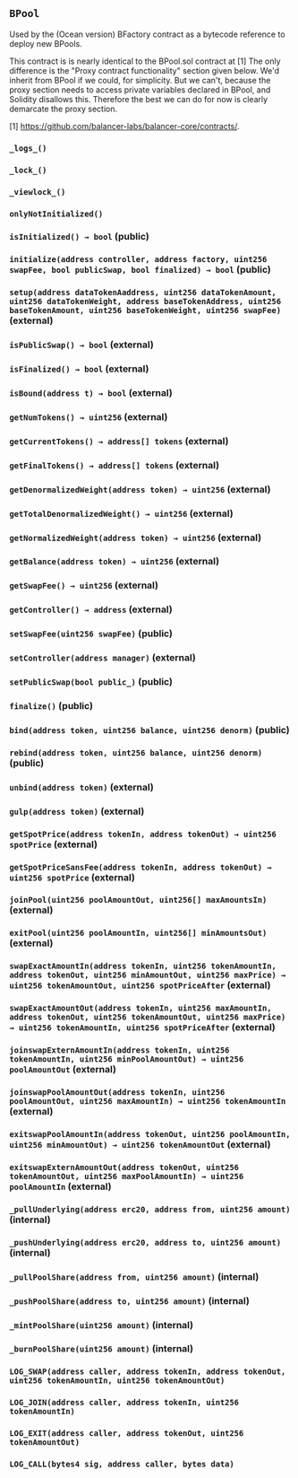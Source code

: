## `BPool`



Used by the (Ocean version) BFactory contract as a bytecode reference to 
deploy new BPools.

This contract is is nearly identical to the BPool.sol contract at [1]
The only difference is the "Proxy contract functionality" section 
given below. We'd inherit from BPool if we could, for simplicity.
But we can't, because the proxy section needs to access private
variables declared in BPool, and Solidity disallows this. Therefore
the best we can do for now is clearly demarcate the proxy section. 

[1] https://github.com/balancer-labs/balancer-core/contracts/.

### `_logs_()`





### `_lock_()`





### `_viewlock_()`





### `onlyNotInitialized()`






### `isInitialized() → bool` (public)





### `initialize(address controller, address factory, uint256 swapFee, bool publicSwap, bool finalized) → bool` (public)





### `setup(address dataTokenAaddress, uint256 dataTokenAmount, uint256 dataTokenWeight, address baseTokenAddress, uint256 baseTokenAmount, uint256 baseTokenWeight, uint256 swapFee)` (external)





### `isPublicSwap() → bool` (external)





### `isFinalized() → bool` (external)





### `isBound(address t) → bool` (external)





### `getNumTokens() → uint256` (external)





### `getCurrentTokens() → address[] tokens` (external)





### `getFinalTokens() → address[] tokens` (external)





### `getDenormalizedWeight(address token) → uint256` (external)





### `getTotalDenormalizedWeight() → uint256` (external)





### `getNormalizedWeight(address token) → uint256` (external)





### `getBalance(address token) → uint256` (external)





### `getSwapFee() → uint256` (external)





### `getController() → address` (external)





### `setSwapFee(uint256 swapFee)` (public)





### `setController(address manager)` (external)





### `setPublicSwap(bool public_)` (public)





### `finalize()` (public)





### `bind(address token, uint256 balance, uint256 denorm)` (public)





### `rebind(address token, uint256 balance, uint256 denorm)` (public)





### `unbind(address token)` (external)





### `gulp(address token)` (external)





### `getSpotPrice(address tokenIn, address tokenOut) → uint256 spotPrice` (external)





### `getSpotPriceSansFee(address tokenIn, address tokenOut) → uint256 spotPrice` (external)





### `joinPool(uint256 poolAmountOut, uint256[] maxAmountsIn)` (external)





### `exitPool(uint256 poolAmountIn, uint256[] minAmountsOut)` (external)





### `swapExactAmountIn(address tokenIn, uint256 tokenAmountIn, address tokenOut, uint256 minAmountOut, uint256 maxPrice) → uint256 tokenAmountOut, uint256 spotPriceAfter` (external)





### `swapExactAmountOut(address tokenIn, uint256 maxAmountIn, address tokenOut, uint256 tokenAmountOut, uint256 maxPrice) → uint256 tokenAmountIn, uint256 spotPriceAfter` (external)





### `joinswapExternAmountIn(address tokenIn, uint256 tokenAmountIn, uint256 minPoolAmountOut) → uint256 poolAmountOut` (external)





### `joinswapPoolAmountOut(address tokenIn, uint256 poolAmountOut, uint256 maxAmountIn) → uint256 tokenAmountIn` (external)





### `exitswapPoolAmountIn(address tokenOut, uint256 poolAmountIn, uint256 minAmountOut) → uint256 tokenAmountOut` (external)





### `exitswapExternAmountOut(address tokenOut, uint256 tokenAmountOut, uint256 maxPoolAmountIn) → uint256 poolAmountIn` (external)





### `_pullUnderlying(address erc20, address from, uint256 amount)` (internal)





### `_pushUnderlying(address erc20, address to, uint256 amount)` (internal)





### `_pullPoolShare(address from, uint256 amount)` (internal)





### `_pushPoolShare(address to, uint256 amount)` (internal)





### `_mintPoolShare(uint256 amount)` (internal)





### `_burnPoolShare(uint256 amount)` (internal)






### `LOG_SWAP(address caller, address tokenIn, address tokenOut, uint256 tokenAmountIn, uint256 tokenAmountOut)`





### `LOG_JOIN(address caller, address tokenIn, uint256 tokenAmountIn)`





### `LOG_EXIT(address caller, address tokenOut, uint256 tokenAmountOut)`





### `LOG_CALL(bytes4 sig, address caller, bytes data)`





